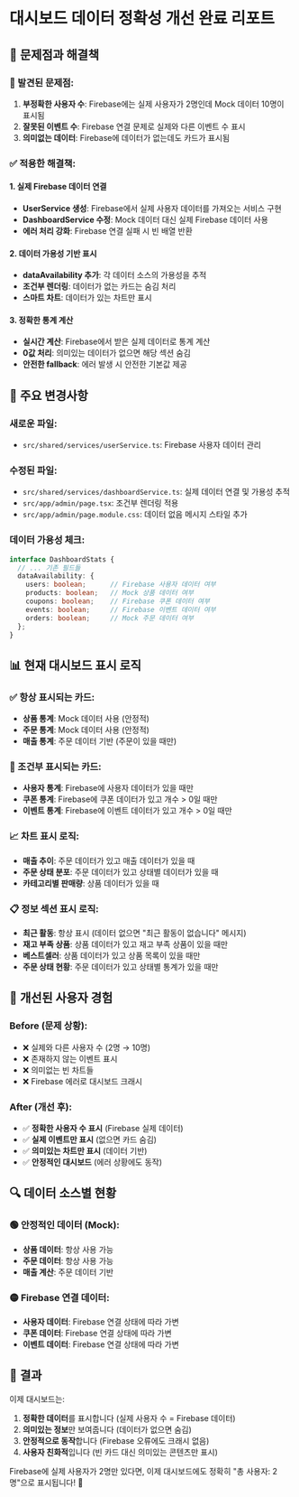 # 대시보드 데이터 정확성 개선 완료 리포트

## 🎯 문제점과 해결책

### 🚨 발견된 문제점:
1. **부정확한 사용자 수**: Firebase에는 실제 사용자가 2명인데 Mock 데이터 10명이 표시됨
2. **잘못된 이벤트 수**: Firebase 연결 문제로 실제와 다른 이벤트 수 표시
3. **의미없는 데이터**: Firebase에 데이터가 없는데도 카드가 표시됨

### ✅ 적용한 해결책:

#### 1. 실제 Firebase 데이터 연결
- **UserService 생성**: Firebase에서 실제 사용자 데이터를 가져오는 서비스 구현
- **DashboardService 수정**: Mock 데이터 대신 실제 Firebase 데이터 사용
- **에러 처리 강화**: Firebase 연결 실패 시 빈 배열 반환

#### 2. 데이터 가용성 기반 표시
- **dataAvailability 추가**: 각 데이터 소스의 가용성을 추적
- **조건부 렌더링**: 데이터가 없는 카드는 숨김 처리
- **스마트 차트**: 데이터가 있는 차트만 표시

#### 3. 정확한 통계 계산
- **실시간 계산**: Firebase에서 받은 실제 데이터로 통계 계산
- **0값 처리**: 의미있는 데이터가 없으면 해당 섹션 숨김
- **안전한 fallback**: 에러 발생 시 안전한 기본값 제공

## 🔧 주요 변경사항

### 새로운 파일:
- `src/shared/services/userService.ts`: Firebase 사용자 데이터 관리

### 수정된 파일:
- `src/shared/services/dashboardService.ts`: 실제 데이터 연결 및 가용성 추적
- `src/app/admin/page.tsx`: 조건부 렌더링 적용
- `src/app/admin/page.module.css`: 데이터 없음 메시지 스타일 추가

### 데이터 가용성 체크:
```typescript
interface DashboardStats {
  // ... 기존 필드들
  dataAvailability: {
    users: boolean;      // Firebase 사용자 데이터 여부
    products: boolean;   // Mock 상품 데이터 여부 
    coupons: boolean;    // Firebase 쿠폰 데이터 여부
    events: boolean;     // Firebase 이벤트 데이터 여부
    orders: boolean;     // Mock 주문 데이터 여부
  };
}
```

## 📊 현재 대시보드 표시 로직

### ✅ 항상 표시되는 카드:
- **상품 통계**: Mock 데이터 사용 (안정적)
- **주문 통계**: Mock 데이터 사용 (안정적)  
- **매출 통계**: 주문 데이터 기반 (주문이 있을 때만)

### 🔄 조건부 표시되는 카드:
- **사용자 통계**: Firebase에 사용자 데이터가 있을 때만
- **쿠폰 통계**: Firebase에 쿠폰 데이터가 있고 개수 > 0일 때만
- **이벤트 통계**: Firebase에 이벤트 데이터가 있고 개수 > 0일 때만

### 📈 차트 표시 로직:
- **매출 추이**: 주문 데이터가 있고 매출 데이터가 있을 때
- **주문 상태 분포**: 주문 데이터가 있고 상태별 데이터가 있을 때
- **카테고리별 판매량**: 상품 데이터가 있을 때

### 📋 정보 섹션 표시 로직:
- **최근 활동**: 항상 표시 (데이터 없으면 "최근 활동이 없습니다" 메시지)
- **재고 부족 상품**: 상품 데이터가 있고 재고 부족 상품이 있을 때만
- **베스트셀러**: 상품 데이터가 있고 상품 목록이 있을 때만
- **주문 상태 현황**: 주문 데이터가 있고 상태별 통계가 있을 때만

## 🚀 개선된 사용자 경험

### Before (문제 상황):
- ❌ 실제와 다른 사용자 수 (2명 → 10명)
- ❌ 존재하지 않는 이벤트 표시
- ❌ 의미없는 빈 차트들
- ❌ Firebase 에러로 대시보드 크래시

### After (개선 후):
- ✅ **정확한 사용자 수 표시** (Firebase 실제 데이터)
- ✅ **실제 이벤트만 표시** (없으면 카드 숨김)
- ✅ **의미있는 차트만 표시** (데이터 기반)
- ✅ **안정적인 대시보드** (에러 상황에도 동작)

## 🔍 데이터 소스별 현황

### 🟢 안정적인 데이터 (Mock):
- **상품 데이터**: 항상 사용 가능
- **주문 데이터**: 항상 사용 가능
- **매출 계산**: 주문 데이터 기반

### 🟡 Firebase 연결 데이터:
- **사용자 데이터**: Firebase 연결 상태에 따라 가변
- **쿠폰 데이터**: Firebase 연결 상태에 따라 가변  
- **이벤트 데이터**: Firebase 연결 상태에 따라 가변

## 🎯 결과

이제 대시보드는:
1. **정확한 데이터**를 표시합니다 (실제 사용자 수 = Firebase 데이터)
2. **의미있는 정보**만 보여줍니다 (데이터가 없으면 숨김)
3. **안정적으로 동작**합니다 (Firebase 오류에도 크래시 없음)
4. **사용자 친화적**입니다 (빈 카드 대신 의미있는 콘텐츠만 표시)

Firebase에 실제 사용자가 2명만 있다면, 이제 대시보드에도 정확히 "총 사용자: 2명"으로 표시됩니다! 🎉
